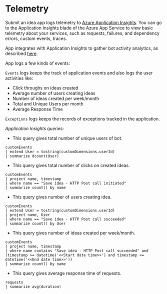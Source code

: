 # Telemetry

Submit an idea app logs telemetry to [Azure Application Insights](https://azure.microsoft.com/en-us/services/monitor/). You can go to the Application Insights blade of the Azure App Service to view basic telemetry about your services, such as requests, failures, and dependency errors, custom events, traces.

App integrates with Application Insights to gather bot activity analytics, as described [here](https://blog.botframework.com/2019/03/21/bot-analytics-behind-the-scenes/).

App logs a few kinds of events:

`Events` logs keeps the track of application events and also logs the user activities like:

- Click throughs on ideas created
- Average number of users creating ideas
- Number of ideas created per week/month
- Total and Unique Users per month
- Average Response Time

`Exceptions` logs keeps the records of exceptions tracked in the application.

*Application Insights queries:*
- This query gives total number of unique users of bot.
```
customEvents
| extend User = tostring(customDimensions.userId)
| summarize dcount(User)
```

- This query gives total number of clicks on created ideas.
```
customEvents
| project name, timestamp
| where name == "Save idea - HTTP Post call initiated"
| summarize count() by name
```

- This query gives number of users creating idea.
```
customEvents
| extend User = tostring(customDimensions.userId)
| project name, User
| where name == "Save idea - HTTP Post call succeeded"
| summarize count() by User
```

- This query gives number of ideas created per week/month.
```
customEvents
| project name, timestamp
| where name contains "Save idea - HTTP Post call succeeded" and (timestamp >= datetime('<<Start date time>>') and timestamp <= datetime('<<End date time>>'))
| summarize count() by name
```

- This query gives average response time of requests.
```
requests
| summarize avg(duration)